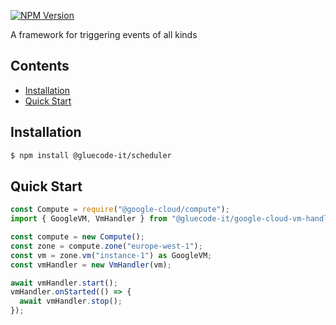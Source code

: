 [![NPM Version](https://img.shields.io/npm/v/@gluecode-it/scheduler.svg?style=flat-square)](https://www.npmjs.com/package/@gluecode-it/scheduler)

A framework for triggering events of all kinds

## Contents

- [Installation](#installation)
- [Quick Start](#quick-start)

## Installation

```bash
$ npm install @gluecode-it/scheduler
```

## Quick Start

```js
const Compute = require("@google-cloud/compute");
import { GoogleVM, VmHandler } from "@gluecode-it/google-cloud-vm-handler";

const compute = new Compute();
const zone = compute.zone("europe-west-1");
const vm = zone.vm("instance-1") as GoogleVM;
const vmHandler = new VmHandler(vm);

await vmHandler.start();
vmHandler.onStarted(() => {
  await vmHandler.stop();
});

```